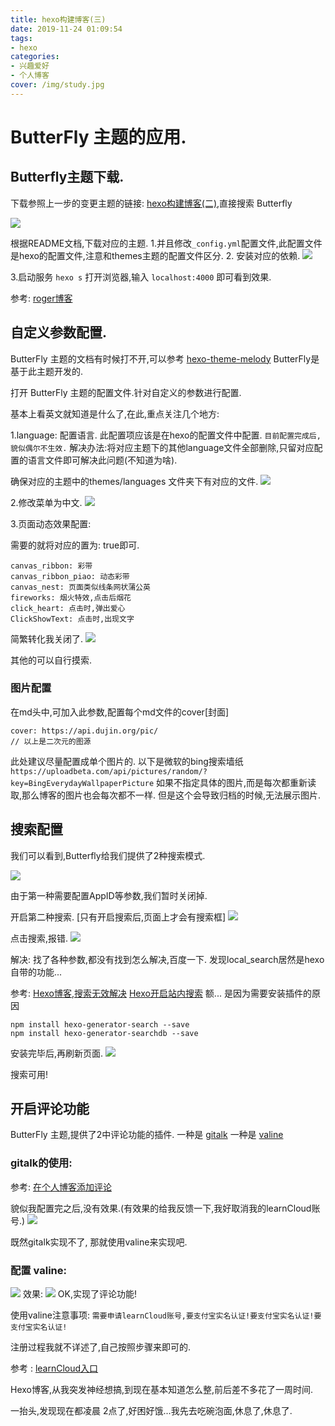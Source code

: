 ```yaml
---
title: hexo构建博客(三)
date: 2019-11-24 01:09:54
tags:
- hexo
categories:
- 兴趣爱好
- 个人博客
cover: /img/study.jpg
---
```


# ButterFly 主题的应用.

## Butterfly主题下载.

下载参照上一步的变更主题的链接: [hexo构建博客(二)](https://cynen.github.io/2019/11/21/hexo%E6%9E%84%E5%BB%BA%E5%8D%9A%E5%AE%A2-%E4%BA%8C/),直接搜索 Butterfly

![](/images/2019/11/3/1.png)

根据README文档,下载对应的主题. 
1.并且修改`_config.yml`配置文件,此配置文件是hexo的配置文件,注意和themes主题的配置文件区分. 
2. 安装对应的依赖.
![](/images/2019/11/3/2.png)

3.启动服务 `hexo s` 打开浏览器,输入  `localhost:4000` 即可看到效果.

参考: [roger博客](https://roger0917.github.io/about/)


## 自定义参数配置.

ButterFly 主题的文档有时候打不开,可以参考 [hexo-theme-melody](https://molunerfinn.com/hexo-theme-melody-doc/theme-config.html#highlight-theme)  ButterFly是基于此主题开发的.

打开 ButterFly 主题的配置文件.针对自定义的参数进行配置.

基本上看英文就知道是什么了,在此,重点关注几个地方:

1.language: 配置语言.  此配置项应该是在hexo的配置文件中配置. 
`目前配置完成后,貌似偶尔不生效.`
解决办法:将对应主题下的其他language文件全部删除,只留对应配置的语言文件即可解决此问题(不知道为啥).

确保对应的主题中的themes/languages 文件夹下有对应的文件.
![](/images/2019/11/3/3.png)

2.修改菜单为中文.
![](/images/2019/11/3/4.png)

3.页面动态效果配置:

需要的就将对应的置为: true即可.
```
canvas_ribbon: 彩带
canvas_ribbon_piao: 动态彩带
canvas_nest: 页面类似线条网状蒲公英
fireworks: 烟火特效,点击后烟花
click_heart: 点击时,弹出爱心
ClickShowText: 点击时,出现文字
```
简繁转化我关闭了.
![](/images/2019/11/3/5.png)

其他的可以自行摸索.

### 图片配置
在md头中,可加入此参数,配置每个md文件的cover[封面]
```
cover: https://api.dujin.org/pic/ 
// 以上是二次元的图源
```
此处建议尽量配置成单个图片的.
以下是微软的bing搜索墙纸
`https://uploadbeta.com/api/pictures/random/?key=BingEverydayWallpaperPicture`
如果不指定具体的图片,而是每次都重新读取,那么博客的图片也会每次都不一样.
但是这个会导致归档的时候,无法展示图片. 

## 搜索配置

我们可以看到,Butterfly给我们提供了2种搜索模式.

![](/images/2019/11/3/6.png)

由于第一种需要配置AppID等参数,我们暂时关闭掉.

开启第二种搜索. [只有开启搜索后,页面上才会有搜索框]
![](/images/2019/11/3/7.png)

点击搜索,报错.
![](/images/2019/11/3/8.png)

解决: 找了各种参数,都没有找到怎么解决,百度一下. 发现local_search居然是hexo自带的功能...

参考: 
[Hexo博客,搜索无效解决](https://www.jianshu.com/p/02afabcae502)
[Hexo开启站内搜索](https://www.jianshu.com/p/519b45730824)
额... 是因为需要安装插件的原因

```
npm install hexo-generator-search --save
npm install hexo-generator-searchdb --save
```

安装完毕后,再刷新页面.
![](/images/2019/11/3/9.png)

搜索可用!

## 开启评论功能

ButterFly 主题,提供了2中评论功能的插件.
一种是 [gitalk](https://www.jianshu.com/p/656e6101bf0f)
一种是 [valine]()

### gitalk的使用:
参考: 
[在个人博客添加评论](https://www.jianshu.com/p/656e6101bf0f)

貌似我配置完之后,没有效果.(有效果的给我反馈一下,我好取消我的learnCloud账号.)
![](/images/2019/11/3/10.png)

既然gitalk实现不了, 那就使用valine来实现吧.

### 配置 valine: 
![](/images/2019/11/3/11.png)
效果:
![](/images/2019/11/3/12.png)
OK,实现了评论功能!


使用valine注意事项:
`需要申请learnCloud账号,要支付宝实名认证!要支付宝实名认证!要支付宝实名认证!`

注册过程我就不详述了,自己按照步骤来即可的.

参考 : [learnCloud入口](https://valine.js.org/quickstart.html)



Hexo博客,从我突发神经想搞,到现在基本知道怎么整,前后差不多花了一周时间.

一抬头,发现现在都凌晨 2点了,好困好饿...我先去吃碗泡面,休息了,休息了.
